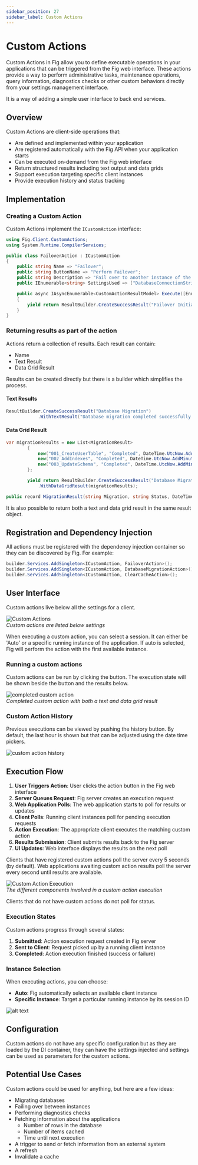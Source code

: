 ```yaml
---
sidebar_position: 27
sidebar_label: Custom Actions
---
```


# Custom Actions

Custom Actions in Fig allow you to define executable operations in your applications that can be triggered from the Fig web interface. These actions provide a way to perform administrative tasks, maintenance operations, query information, diagnostics checks or other custom behaviors directly from your settings management interface.

It is a way of adding a simple user interface to back end services.

## Overview

Custom Actions are client-side operations that:

- Are defined and implemented within your application
- Are registered automatically with the Fig API when your application starts
- Can be executed on-demand from the Fig web interface
- Return structured results including text output and data grids
- Support execution targeting specific client instances
- Provide execution history and status tracking

## Implementation

### Creating a Custom Action

Custom Actions implement the `ICustomAction` interface:

```csharp
using Fig.Client.CustomActions;
using System.Runtime.CompilerServices;

public class FailoverAction : ICustomAction
{
    public string Name => "Failover";
    public string ButtonName => "Perform Failover";
    public string Description => "Fail over to another instance of the service.";
    public IEnumerable<string> SettingsUsed => ["DatabaseConnectionString", "BackupEndpoint"];

    public async IAsyncEnumerable<CustomActionResultModel> Execute([EnumeratorCancellation] CancellationToken cancellationToken)
    {
        yield return ResultBuilder.CreateSuccessResult("Failover Initiated");
    }
}
```

### Returning results as part of the action

Actions return a collection of results. Each result can contain:

- Name
- Text Result
- Data Grid Result

Results can be created directly but there is a builder which simplifies the process.

#### Text Results

```csharp
ResultBuilder.CreateSuccessResult("Database Migration")
            .WithTextResult("Database migration completed successfully.");
```

#### Data Grid Result

```csharp
var migrationResults = new List<MigrationResult>
        {
            new("001_CreateUserTable", "Completed", DateTime.UtcNow.AddMinutes(-5)),
            new("002_AddIndexes", "Completed", DateTime.UtcNow.AddMinutes(-3)),
            new("003_UpdateSchema", "Completed", DateTime.UtcNow.AddMinutes(-1))
        };

        yield return ResultBuilder.CreateSuccessResult("Database Migration")
            .WithDataGridResult(migrationResults);

public record MigrationResult(string Migration, string Status, DateTime Timestamp);
```

It is also possible to return both a text and data grid result in the same result object.

## Registration and Dependency Injection

All actions must be registered with the dependency injection container so they can be discovered by Fig. For example:

```csharp
builder.Services.AddSingleton<ICustomAction, FailoverAction>();
builder.Services.AddSingleton<ICustomAction, DatabaseMigrationAction>();
builder.Services.AddSingleton<ICustomAction, ClearCacheAction>();
```

## User Interface

Custom actions live below all the settings for a client.

![Custom Actions](../../static/img/custom-actions.png)  
*Custom actions are listed below settings*

When executing a custom action, you can select a session. It can either be 'Auto' or a specific running instance of the application. If auto is selected, Fig will perform the action with the first available instance.

### Running a custom actions

Custom actions can be run by clicking the button. The execution state will be shown beside the button and the results below.

![completed custom action](../../static/img/custom-actions-result.png)  
*Completed custom action with both a text and data grid result*

### Custom Action History

Previous executions can be viewed by pushing the history button. By default, the last hour is shown but that can be adjusted using the date time pickers.

![custom action history](../../static/img/custom-actions-history.png)

## Execution Flow

1. **User Triggers Action**: User clicks the action button in the Fig web interface
2. **Server Queues Request**: Fig server creates an execution request
3. **Web Application Polls**: The web application starts to poll for results or updates
4. **Client Polls**: Running client instances poll for pending execution requests
5. **Action Execution**: The appropriate client executes the matching custom action
6. **Results Submission**: Client submits results back to the Fig server
7. **UI Updates**: Web interface displays the results on the next poll

Clients that have registered custom actions poll the server every 5 seconds (by default).
Web applications awaiting custom action results poll the server every second until results are available.

![Custom Action Execution](../../static/img/custom-action-architecture.excalidraw.png)  
*The different components involved in a custom action execution*

Clients that do not have custom actions do not poll for status.

### Execution States

Custom actions progress through several states:

1. **Submitted**: Action execution request created in Fig server
2. **Sent to Client**: Request picked up by a running client instance  
3. **Completed**: Action execution finished (success or failure)

### Instance Selection

When executing actions, you can choose:

- **Auto**: Fig automatically selects an available client instance
- **Specific Instance**: Target a particular running instance by its session ID

![alt text](../../static/img/custom-actions-session.png)

## Configuration

Custom actions do not have any specific configuration but as they are loaded by the DI container, they can have the settings injected and settings can be used as parameters for the custom actions.

## Potential Use Cases

Custom actions could be used for anything, but here are a few ideas:

- Migrating databases
- Failing over between instances
- Performing diagnostics checks
- Fetching information about the applications
  - Number of rows in the database
  - Number of items cached
  - Time until next execution
- A trigger to send or fetch information from an external system
- A refresh
- Invalidate a cache
